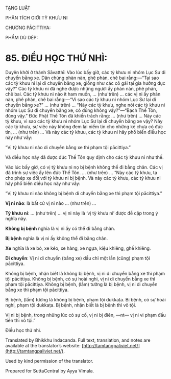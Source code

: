  

TẠNG LUẬT

PHÂN TÍCH GIỚI TỲ KHƯU NI

CHƯƠNG PĀCITTIYA:

PHẨM DÙ DÉP:

# 85\. ĐIỀU HỌC THỨ NHÌ:

Duyên khởi ở thành Sāvatthī: Vào lúc bấy giờ, các tỳ khưu ni nhóm Lục Sư di chuyển bằng xe. Dân chúng phàn nàn, phê phán, chê bai rằng:—“Tại sao các tỳ khưu ni lại di chuyển bằng xe, giống như các cô gái tại gia hưởng dục vậy?” Các tỳ khưu ni đã nghe được những người ấy phàn nàn, phê phán, chê bai. Các tỳ khưu ni nào ít ham muốn, … (như trên) … các vị ni ấy phàn nàn, phê phán, chê bai rằng:—“Vì sao các tỳ khưu ni nhóm Lục Sư lại di chuyển bằng xe?” … (như trên) … “Này các tỳ khưu, nghe nói các tỳ khưu ni nhóm Lục Sư di chuyển bằng xe, có đúng không vậy?”—“Bạch Thế Tôn, đúng vậy.” Đức Phật Thế Tôn đã khiển trách rằng: … (như trên) … Này các tỳ khưu, vì sao các tỳ khưu ni nhóm Lục Sư lại di chuyển bằng xe vậy? Này các tỳ khưu, sự việc này không đem lại niềm tin cho những kẻ chưa có đức tin, … (như trên) … Và này các tỳ khưu, các tỳ khưu ni hãy phổ biến điều học này như vầy:

“Vị tỳ khưu ni nào di chuyển bằng xe thì phạm tội pācittiya.”

Và điều học này đã được đức Thế Tôn quy định cho các tỳ khưu ni như thế.

Vào lúc bấy giờ, có vị tỳ khưu ni nọ bị bệnh không thể đi bằng chân. Các vị đã trình sự việc ấy lên đức Thế Tôn. … (như trên) … “Này các tỳ khưu, ta cho phép xe đối với tỳ khưu ni bị bệnh. Và này các tỳ khưu, các tỳ khưu ni hãy phổ biến điều học này như vầy:

“Vị tỳ khưu ni nào không bị bệnh di chuyển bằng xe thì phạm tội pācittiya.”

**Vị ni nào**: là bất cứ vị ni nào … (như trên) …

**Tỳ khưu ni**: … (như trên) … vị ni này là ‘vị tỳ khưu ni’ được đề cập trong ý nghĩa này.

**Không bị bệnh** nghĩa là vị ni ấy có thể đi bằng chân.

**Bị bệnh** nghĩa là vị ni ấy không thể đi bằng chân.

**Xe** nghĩa là xe bò, xe kéo, xe hàng, xe ngựa, kiệu khiêng, ghế khiêng.

**Di chuyển**: Vị ni di chuyển (bằng xe) dầu chỉ một lần (cũng) phạm tội pācittiya.

Không bị bệnh, nhận biết là không bị bệnh, vị ni di chuyển bằng xe thì phạm tội pācittiya. Không bị bệnh, có sự hoài nghi, vị ni di chuyển bằng xe thì phạm tội pācittiya. Không bị bệnh, (lầm) tưởng là bị bệnh, vị ni di chuyển bằng xe thì phạm tội pācittiya.

Bị bệnh, (lầm) tưởng là không bị bệnh, phạm tội dukkaṭa. Bị bệnh, có sự hoài nghi, phạm tội dukkaṭa. Bị bệnh, nhận biết là bị bệnh thì vô tội.

Vị ni bị bệnh, trong những lúc có sự cố, vị ni bị điên, ―nt― vị ni vi phạm đầu tiên thì vô tội.”

Điều học thứ nhì.

Translated by Bhikkhu Indacanda. Full text, translation, and notes are available at the translator’s website: [http://tamtangpaliviet.net/](http://tamtangpaliviet.net/).

Used by kind permission of the translator.

Prepared for SuttaCentral by Ayya Vimala.